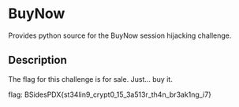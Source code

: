# BuyNow

Provides python source for the BuyNow session hijacking challenge.

## Description

The flag for this challenge is for sale. Just... buy it.

flag: BSidesPDX{st34lin9_crypt0_15_3a513r_th4n_br3ak1ng_i7}
